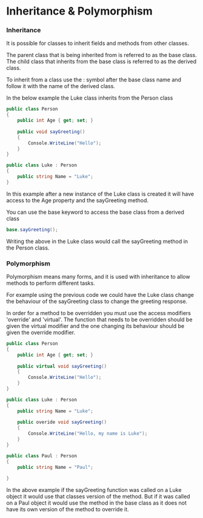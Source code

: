 # Inheritance & Polymorphism

### Inheritance

It is possible for classes to inherit fields and methods from other classes.

The parent class that is being inherited from is referred to as the base class.  
The child class that inherits from the base class is referred to as the derived class.

To inherit from a class use the : symbol after the base class name and follow it with the name of the derived
class.

In the below example the Luke class inherits from the Person class

```C#
public class Person
{
    public int Age { get; set; }
    
    public void sayGreeting()
    {
        Console.WriteLine("Hello");
    }
}

public class Luke : Person
{
    public string Name = "Luke";
}
```

In this example after a new instance of the Luke class is created it will have access to the Age property
and the sayGreeting method.

You can use the base keyword to access the base class from a derived class

```C#
base.sayGreeting();
```

Writing the above in the Luke class would call the sayGreeting method in the Person class.

### Polymorphism

Polymorphism means many forms, and it is used with inheritance to allow methods to perform different tasks.

For example using the previous code we could have the Luke class change the behaviour of the sayGreeting class
to change the greeting response.

In order for a method to be overridden you must use the access modifiers 'override' and 'virtual'.
The function that needs to be overridden should be given the virtual modifier and the one changing its behaviour
should be given the override modifier.

```C#
public class Person
{
    public int Age { get; set; }
    
    public virtual void sayGreeting()
    {
        Console.WriteLine("Hello");
    }
}

public class Luke : Person
{
    public string Name = "Luke";
    
    public overide void sayGreeting()
    {
        Console.WriteLine("Hello, my name is Luke");
    }
}

public class Paul : Person
{
    public string Name = "Paul";
    
}
```

In the above example if the sayGreeting function was called on a Luke object it would use that classes
version of the method. But if it was called on a Paul object it would use the method in the base class as it
does not have its own version of the method to override it.